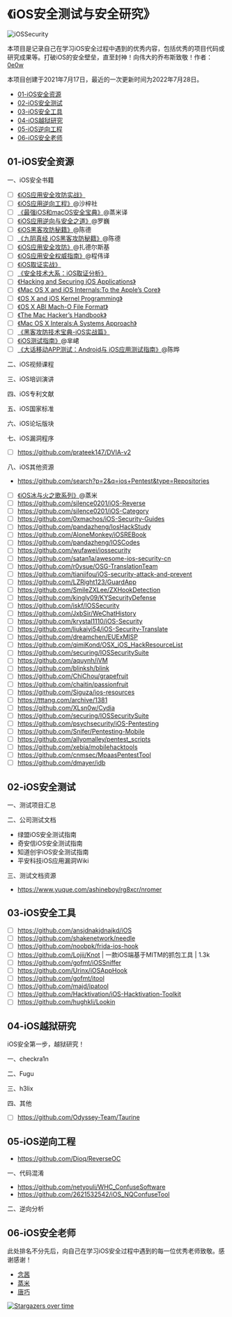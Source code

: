 # 《iOS安全测试与安全研究》

![iOSSecurity](https://socialify.git.ci/iOSSecurity/iOSSecurity/image?description=1&font=Inter&forks=1&issues=1&name=1&owner=1&pattern=Floating%20Cogs&pulls=1&stargazers=1&theme=Light)

本项目是记录自己在学习iOS安全过程中遇到的优秀内容，包括优秀的项目代码或研究成果等。打破iOS的安全壁垒，直至封神！向伟大的乔布斯致敬！作者：[0e0w](https://github.com/0e0w)

本项目创建于2021年7月17日，最近的一次更新时间为2022年7月28日。

- [01-iOS安全资源](https://github.com/iOSSecurity/iOSSecurity#01-ios%E5%AE%89%E5%85%A8%E8%B5%84%E6%BA%90)
- [02-iOS安全测试](https://github.com/iOSSecurity/iOSSecurity#02-ios%E5%AE%89%E5%85%A8%E6%B5%8B%E8%AF%95)
- [03-iOS安全工具](https://github.com/iOSSecurity/iOSSecurity#03-ios%E5%AE%89%E5%85%A8%E5%B7%A5%E5%85%B7)
- [04-iOS越狱研究](https://github.com/iOSSecurity/iOSSecurity#04-ios%E8%B6%8A%E7%8B%B1%E7%A0%94%E7%A9%B6)
- [05-iOS逆向工程](https://github.com/iOSSecurity/iOSSecurity#05-ios%E9%80%86%E5%90%91%E5%B7%A5%E7%A8%8B)
- [06-iOS安全老师](https://github.com/iOSSecurity/iOSSecurity#06-ios%E5%AE%89%E5%85%A8%E8%80%81%E5%B8%88)

## 01-iOS安全资源

一、iOS安全书籍
- [ ] [《iOS应用安全攻防实战》]()
- [ ] [《iOS应用逆向工程》](https://item.jd.com/11670145.html)@沙梓社
- [ ] [《最强iOS和macOS安全宝典》](https://item.jd.com/13377234.html)@蒸米译
- [ ] [《iOS应用逆向与安全之道》](https://item.jd.com/12800426.html)@罗巍
- [ ] [《iOS黑客攻防秘籍》](https://item.jd.com/12951963.html)@陈德
- [ ] [《九阴真经 iOS黑客攻防秘籍》](https://item.jd.com/53254858319.html)@陈德
- [ ] [《iOS应用安全攻防》](https://item.jd.com/11032986.html)@扎德尔斯基
- [ ] [《iOS应用安全权威指南》](https://item.jd.com/11380080230.html)@程伟译
- [ ] [《iOS取证实战》]()
- [ ] [《安全技术大系：iOS取证分析》]()
- [ ] [《Hacking and Securing iOS Applications》]()
- [ ] [《Mac OS X and iOS Internals:To the Apple’s Core》]()
- [ ] [《OS X and iOS Kernel Programming》]()
- [ ] [《OS X ABI Mach-O File Format》]()
- [ ] [《The Mac Hacker’s Handbook》]()
- [ ] [《Mac OS X Interals:A Systems Approach》]()
- [ ] [《黑客攻防技术宝典-iOS实战篇》]()
- [ ] [《iOS测试指南》](https://item.jd.com/10036928385136.html)@芈峮
- [ ] [《大话移动APP测试：Android与 iOS应用测试指南》](https://item.jd.com/10037168212599.html)@陈晔

二、iOS视频课程

三、iOS培训演讲

四、iOS专利文献

五、iOS国家标准

六、iOS论坛版块

七、iOS漏洞程序
- [ ] https://github.com/prateek147/DVIA-v2

八、iOS其他资源

- https://github.com/search?p=2&q=ios+Pentest&type=Repositories

- [ ] [《iOS冰与火之歌系列》](https://github.com/zhengmin1989/MyArticles)@蒸米
- [ ] https://github.com/silence0201/iOS-Reverse
- [ ] https://github.com/silence0201/iOS-Category
- [ ] https://github.com/0xmachos/iOS-Security-Guides
- [ ] https://github.com/pandazheng/IosHackStudy
- [ ] https://github.com/AloneMonkey/iOSREBook
- [ ] https://github.com/pandazheng/IOSCodes
- [ ] https://github.com/wufawei/iossecurity
- [ ] https://github.com/satan1a/awesome-ios-security-cn
- [ ] https://github.com/r0ysue/OSG-TranslationTeam
- [ ] https://github.com/tianjifou/iOS-security-attack-and-prevent
- [ ] https://github.com/LZRight123/GuardApp
- [ ] https://github.com/SmileZXLee/ZXHookDetection
- [ ] https://github.com/kingly09/KYSecurityDefense
- [ ] https://github.com/iskf/IOSSecurity
- [ ] https://github.com/JxbSir/WeChatHistory
- [ ] https://github.com/krystal1110/iOS-Security
- [ ] https://github.com/liukaiyi54/iOS-Security-Translate
- [ ] https://github.com/dreamchen/EUExMISP
- [ ] https://github.com/qimiKond/OSX_iOS_HackResourceList
- [ ] https://github.com/securing/IOSSecuritySuite
- [ ] https://github.com/aquynh/iVM
- [ ] https://github.com/blinksh/blink
- [ ] https://github.com/ChiChou/grapefruit
- [ ] https://github.com/chaitin/passionfruit
- [ ] https://github.com/Siguza/ios-resources
- [ ] https://tttang.com/archive/1381
- [ ] https://github.com/XLsn0w/Cydia
- [ ] https://github.com/securing/IOSSecuritySuite
- [ ] https://github.com/psychsecurity/iOS-Pentesting
- [ ] https://github.com/Snifer/Pentesting-Mobile
- [ ] https://github.com/allyomalley/pentest_scripts
- [ ] https://github.com/xebia/mobilehacktools
- [ ] https://github.com/cnmsec/MpaasPentestTool
- [ ] https://github.com/dmayer/idb

## 02-iOS安全测试

一、测试项目汇总

二、公司测试文档
- 绿盟iOS安全测试指南
- 奇安信iOS安全测试指南
- 知道创宇iOS安全测试指南
- 平安科技iOS应用漏洞Wiki

三、测试文档资源

- https://www.yuque.com/ashineboy/rg8xcr/nromer

## 03-iOS安全工具

- [ ] https://github.com/ansjdnakjdnajkd/iOS
- [ ] https://github.com/shakenetwork/needle
- [ ] https://github.com/noobpk/frida-ios-hook
- [ ] https://github.com/Lojii/Knot | 一款iOS端基于MITM的抓包工具 | 1.3k
- [ ] https://github.com/gofmt/iOSSniffer
- [ ] https://github.com/Urinx/iOSAppHook
- [ ] https://github.com/gofmt/itool
- [ ] https://github.com/majd/ipatool
- [ ] https://github.com/Hacktivation/iOS-Hacktivation-Toolkit
- [ ] https://github.com/hughkli/Lookin

## 04-iOS越狱研究

iOS安全第一步，越狱研究！

一、checkra1n

二、Fugu

三、h3lix

四、其他
- [ ] https://github.com/Odyssey-Team/Taurine

## 05-iOS逆向工程

- https://github.com/Dioq/ReverseOC

一、代码混淆
- https://github.com/netyouli/WHC_ConfuseSoftware
- https://github.com/2621532542/iOS_NQConfuseTool

二、逆向分析

## 06-iOS安全老师

此处排名不分先后，向自己在学习iOS安全过程中遇到的每一位优秀老师致敬。感谢感谢！

- [念茜](https://blog.csdn.net/yiyaaixuexi)
- [蒸米](https://github.com/zhengmin1989)
- [唐巧](https://github.com/tangqiaoboy)

[![Stargazers over time](https://starchart.cc//iOSSecurity/iOSSecurity.svg)](https://starchart.cc/iOSSecurity/iOSSecurity)